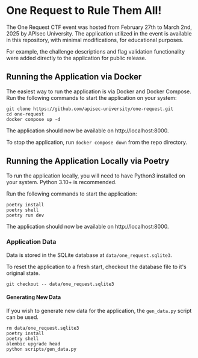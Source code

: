 # One Request to Rule Them All!

The One Request CTF event was hosted from February 27th to March 2nd, 2025 by APIsec University. The application 
utilized in the event is available in this repository, with minimal modifications, for educational purposes.

For example, the challenge descriptions and flag validation functionality were added directly to the application for 
public release.

## Running the Application via Docker

The easiest way to run the application is via Docker and Docker Compose. Run the following commands to start the application on your system:

```shell
git clone https://github.com/apisec-university/one-request.git
cd one-request
docker compose up -d 
```

The application should now be available on http://localhost:8000. 

To stop the application, run `docker compose down` from the repo directory.

## Running the Application Locally via Poetry

To run the application locally, you will need to have Python3 installed on your system. Python 3.10+ is recommended.

Run the following commands to start the application:

```shell
poetry install
poetry shell
poetry run dev
```

The application should now be available on http://localhost:8000.

### Application Data 

Data is stored in the SQLite database at `data/one_request.sqlite3`.

To reset the application to a fresh start, checkout the database file to it's original state.

```shell
git checkout -- data/one_request.sqlite3
```

#### Generating New Data

If you wish to generate new data for the application, the `gen_data.py` script can be used.

```shell
rm data/one_request.sqlite3
poetry install
poetry shell
alembic upgrade head
python scripts/gen_data.py
```
